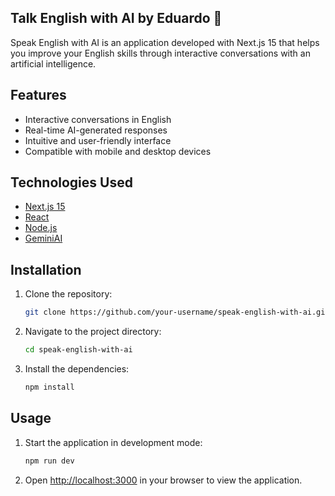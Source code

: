 ## Talk English with AI by Eduardo 🤖

Speak English with AI is an application developed with Next.js 15 that helps you improve your English skills through interactive conversations with an artificial intelligence.

## Features

- Interactive conversations in English
- Real-time AI-generated responses
- Intuitive and user-friendly interface
- Compatible with mobile and desktop devices

## Technologies Used

- [Next.js 15](https://nextjs.org/)
- [React](https://reactjs.org/)
- [Node.js](https://nodejs.org/)
- [GeminiAI](https://gemini.google.com/)

## Installation

1. Clone the repository:
    ```bash
    git clone https://github.com/your-username/speak-english-with-ai.git
    ```
2. Navigate to the project directory:
    ```bash
    cd speak-english-with-ai
    ```
3. Install the dependencies:
    ```bash
    npm install
    ```

## Usage

1. Start the application in development mode:
    ```bash
    npm run dev
    ```
2. Open [http://localhost:3000](http://localhost:3000) in your browser to view the application.


